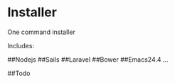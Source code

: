 # Installer
One command installer

Includes:

##Nodejs
##Sails
##Laravel
##Bower
##Emacs24.4
...


##Todo



